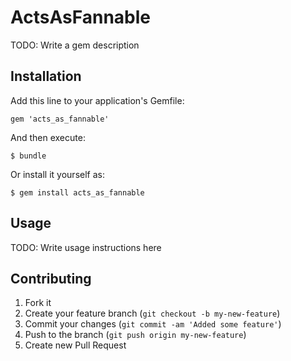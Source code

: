 # ActsAsFannable

TODO: Write a gem description

## Installation

Add this line to your application's Gemfile:

    gem 'acts_as_fannable'

And then execute:

    $ bundle

Or install it yourself as:

    $ gem install acts_as_fannable

## Usage

TODO: Write usage instructions here

## Contributing

1. Fork it
2. Create your feature branch (`git checkout -b my-new-feature`)
3. Commit your changes (`git commit -am 'Added some feature'`)
4. Push to the branch (`git push origin my-new-feature`)
5. Create new Pull Request
